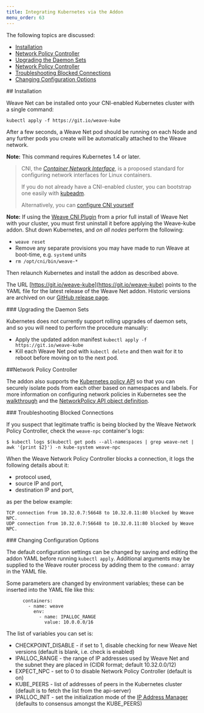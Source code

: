 ```yaml
---
title: Integrating Kubernetes via the Addon
menu_order: 63
---
```


The following topics are discussed:

* [Installation](#install)
* [Network Policy Controller](#npc)
 * [Upgrading the Daemon Sets](#daemon-sets)
* [Network Policy Controller](#npc)
 * [Troubleshooting Blocked Connections](#blocked-connections)
 * [Changing Configuration Options](#configuration-options)


##<a name=”install”></a> Installation

Weave Net can be installed onto your CNI-enabled Kubernetes cluster
with a single command:

```
kubectl apply -f https://git.io/weave-kube
```

After a few seconds, a Weave Net pod should be running on each
Node and any further pods you create will be automatically attached to the Weave
network.

**Note:** This command requires Kubernetes 1.4 or later.

> CNI, the [_Container Network Interface_](https://github.com/containernetworking/cni),
> is a proposed standard for configuring network interfaces for Linux
> containers.
>
> If you do not already have a CNI-enabled cluster, you can bootstrap
> one easily with
> [kubeadm](http://kubernetes.io/docs/getting-started-guides/kubeadm/).
>
> Alternatively, you can [configure CNI yourself](http://kubernetes.io/docs/admin/network-plugins/#cni)

**Note:** If using the [Weave CNI
Plugin](/site/cni-plugin.md) from a prior full install of Weave Net with your
cluster, you must first uninstall it before applying the Weave-kube addon.
Shut down Kubernetes, and _on all nodes_ perform the following:

 * `weave reset`
 * Remove any separate provisions you may have made to run Weave at
   boot-time, e.g. `systemd` units
 * `rm /opt/cni/bin/weave-*`

Then relaunch Kubernetes and install the addon as described
above.

The URL [https://git.io/weave-kube](https://git.io/weave-kube) points
to the YAML file for the latest release of the Weave Net addon.
Historic versions are archived on our [GitHub release
page](https://github.com/weaveworks/weave/releases).

###<a name=”daemon-sets”></a> Upgrading the Daemon Sets

Kubernetes does not currently support rolling upgrades of daemon sets,
and so you will need to perform the procedure manually:

* Apply the updated addon manifest `kubectl apply -f https://git.io/weave-kube`
* Kill each Weave Net pod with `kubectl delete` and then wait for it to reboot before moving on to the next pod.

##<a name="npc"></a>Network Policy Controller

The addon also supports the [Kubernetes policy
API](http://kubernetes.io/docs/user-guide/networkpolicies/) so that
you can securely isolate pods from each other based on namespaces and
labels. For more information on configuring network policies in
Kubernetes see the
[walkthrough](http://kubernetes.io/docs/getting-started-guides/network-policy/walkthrough/)
and the [NetworkPolicy API object
definition](http://kubernetes.io/docs/api-reference/extensions/v1beta1/definitions/#_v1beta1_networkpolicy).

###<a name=”blocked-connections”></a> Troubleshooting Blocked Connections

If you suspect that legitimate traffic is being blocked by the Weave Network Policy Controller, check the `weave-npc` container's logs:

```
$ kubectl logs $(kubectl get pods --all-namespaces | grep weave-net | awk '{print $2}') -n kube-system weave-npc
```

When the Weave Network Policy Controller blocks a connection, it logs the following details about it:

* protocol used, 
* source IP and port, 
* destination IP and port, 

as per the below example:

```
TCP connection from 10.32.0.7:56648 to 10.32.0.11:80 blocked by Weave NPC.
UDP connection from 10.32.0.7:56648 to 10.32.0.11:80 blocked by Weave NPC.
```

###<a name=”configuration-options”></a> Changing Configuration Options

The default configuration settings can be changed by saving and editing the
addon YAML before running `kubectl apply`. Additional arguments may be
supplied to the Weave router process by adding them to the `command:`
array in the YAML file.

Some parameters are changed by environment variables; these can be
inserted into the YAML file like this:

```
      containers:
        - name: weave
          env:
            - name: IPALLOC_RANGE
              value: 10.0.0.0/16
```

The list of variables you can set is:

* CHECKPOINT\_DISABLE - if set to 1, disable checking for new Weave Net
  versions (default is blank, i.e. check is enabled)
* IPALLOC\_RANGE - the range of IP addresses used by Weave Net
  and the subnet they are placed in (CIDR format; default 10.32.0.0/12)
* EXPECT\_NPC - set to 0 to disable Network Policy Controller (default is on)
* KUBE\_PEERS - list of addresses of peers in the Kubernetes cluster
  (default is to fetch the list from the api-server)
* IPALLOC\_INIT - set the initialization mode of the [IP Address
  Manager](/site/operational-guide/concepts.md#ip-address-manager)
  (defaults to consensus amongst the KUBE\_PEERS)

